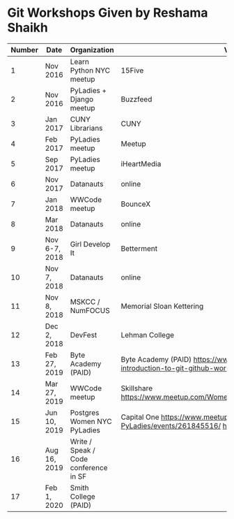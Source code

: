 # Git Workshops Given by Reshama Shaikh

| Number | Date          | Organization                          | Venue                                                                                                                |
|--------|---------------|---------------------------------------|----------------------------------------------------------------------------------------------------------------------|
| 1      | Nov 2016      | Learn Python NYC meetup               | 15Five                                                                                                               |
| 2      | Nov 2016      | PyLadies + Django meetup              | Buzzfeed                                                                                                             |
| 3      | Jan 2017      | CUNY Librarians                       | CUNY                                                                                                                 |
| 4      | Feb 2017      | PyLadies meetup                       | Meetup                                                                                                               |
| 5      | Sep 2017      | PyLadies meetup                       | iHeartMedia                                                                                                          |
| 6      | Nov 2017      | Datanauts                             | online                                                                                                               |
| 7      | Jan 2018      | WWCode meetup                         | BounceX                                                                                                              |
| 8      | Mar 2018      | Datanauts                             | online                                                                                                               |
| 9      | Nov 6-7, 2018 | Girl Develop It                       | Betterment                                                                                                           |
| 10     | Nov 7, 2018   | Datanauts                             | online                                                                                                               |
| 11     | Nov 8, 2018   | MSKCC / NumFOCUS                      | Memorial Sloan Kettering                                                                                             |
| 12     | Dec 2, 2018   | DevFest                               | Lehman College                                                                                                       |
| 13     | Feb 27, 2019  | Byte Academy (PAID)                   | Byte Academy (PAID) https://www.eventbrite.com/e/getting-git-introduction-to-git-github-workshop-tickets-54662015560 |
| 14     | Mar 27, 2019  | WWCode meetup                         | Skillshare https://www.meetup.com/WomenWhoCodeNYC/events/258939123/                                                  |
| 15     | Jun 10, 2019  | Postgres Women  NYC PyLadies          | Capital One https://www.meetup.com/NYC-PyLadies/events/261845516/ http://meetu.ps/e/GPbHk/1wpWZ/a                    |
| 16     | Aug 16, 2019  | Write / Speak / Code conference in SF |                                                                                                                      |
| 17     | Feb 1, 2020   | Smith College (PAID)                  |                                                                                                                      |
